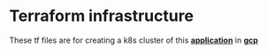 # Terraform infrastructure

These tf files are for creating a k8s cluster of this [__application__](https://github.com/microservices-demo/microservices-demo) in [__gcp__](https://cloud.google.com/)